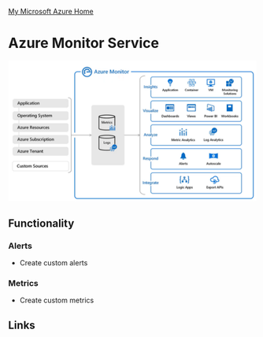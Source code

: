 [My Microsoft Azure Home](microsoft_learn_home.md) 

# Azure Monitor Service



![Azure Monitor Service](images/azure_monitor_service.png)



## Functionality

### Alerts

* Create custom alerts

### Metrics

* Create custom metrics




## Links




